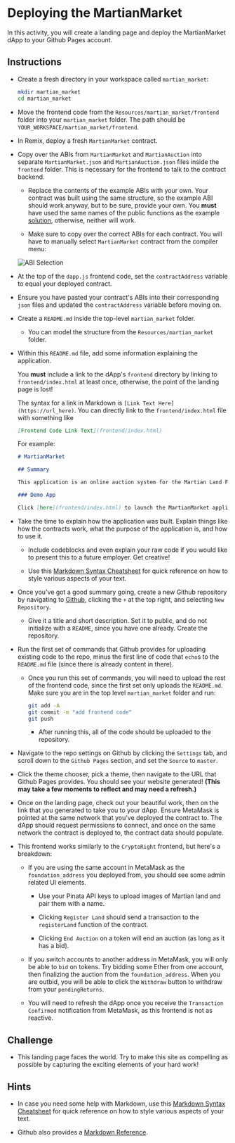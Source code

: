 # Deploying the MartianMarket

In this activity, you will create a landing page and deploy the MartianMarket dApp to your Github Pages account.

## Instructions

* Create a fresh directory in your workspace called `martian_market`:

  ```bash
  mkdir martian_market
  cd martian_market
  ```

* Move the frontend code from the `Resources/martian_market/frontend` folder into your `martian_market` folder. The path should be `YOUR_WORKSPACE/martian_market/frontend`.

* In Remix, deploy a fresh `MartianMarket` contract.

* Copy over the ABIs from `MartianMarket` and `MartianAuction` into separate `MartianMarket.json` and `MartianAuction.json` files inside the `frontend` folder. This is necessary for the frontend to talk to the contract backend.

  * Replace the contents of the example ABIs with your own. Your contract was built using the same structure, so the example ABI should work anyway, but to be sure, provide your own. You **must** have used the same names of the public functions as the example [solution](Resources/martian_market/MartianMarket.sol), otherwise, neither will work.

  * Make sure to copy over the correct ABIs for each contract. You will have to manually select `MartianMarket` contract from the compiler menu:

  ![ABI Selection](Images/abi-selection.gif)

* At the top of the `dapp.js` frontend code, set the `contractAddress` variable to equal your deployed contract.

* Ensure you have pasted your contract's ABIs into their corresponding `json` files and updated the `contractAddress` variable before moving on.

* Create a `README.md` inside the top-level `martian_market` folder.

  * You can model the structure from the `Resources/martian_market` folder.

* Within this `README.md` file, add some information explaining the application.

  You **must** include a link to the dApp's `frontend` directory by linking to `frontend/index.html` at least once, otherwise, the point of the landing page is lost!

  The syntax for a link in Markdown is `[Link Text Here](https://url_here)`. You can directly link to the `frontend/index.html` file with something like

  ```markdown
  [Frontend Code Link Text](frontend/index.html)
  ```

  For example:

  ```markdown
  # MartianMarket

  ## Summary

  This application is an online auction system for the Martian Land Foundation to auction available resources on Mars.

  ### Demo App

  Click [here](frontend/index.html) to launch the MartianMarket application.
  ```

* Take the time to explain how the application was built. Explain things like how the contracts work, what the purpose of the application is, and how to use it.

  * Include codeblocks and even explain your raw code if you would like to present this to a future employer. Get creative!

  * Use this [Markdown Syntax Cheatsheet](https://github.com/adam-p/markdown-here/wiki/Markdown-Cheatsheet) for quick reference on how to style various aspects of your text.

* Once you've got a good summary going, create a new Github repository by navigating to [Github](https://github.com), clicking the `+` at the top right, and selecting `New Repository`.

  * Give it a title and short description. Set it to public, and do not initialize with a `README`, since you have one already. Create the repository.

* Run the first set of commands that Github provides for uploading existing code to the repo, minus the first line of code that `echo`s to the `README.md` file (since there is already content in there).

  * Once you run this set of commands, you will need to upload the rest of the frontend code, since the first set only uploads the `README.md`. Make sure you are in the top level `martian_market` folder and run:

    ```bash
    git add -A
    git commit -m "add frontend code"
    git push
    ```

    * After running this, all of the code should be uploaded to the repository.

* Navigate to the repo settings on Github by clicking the `Settings` tab, and scroll down to the `Github Pages` section, and set the `Source` to `master`.

* Click the theme chooser, pick a theme, then navigate to the URL that Github Pages provides. You should see your website generated! **(This may take a few moments to reflect and may need a refresh.)**

* Once on the landing page, check out your beautiful work, then on the link that you generated to take you to your dApp. Ensure MetaMask is pointed at the same network that you've deployed the contract to. The dApp should request permissions to connect, and once on the same network the contract is deployed to, the contract data should populate.

* This frontend works similarly to the `CryptoRight` frontend, but here's a breakdown:

  * If you are using the same account in MetaMask as the `foundation_address` you deployed from, you should see some admin related UI elements.

    * Use your Pinata API keys to upload images of Martian land and pair them with a name.

    * Clicking `Register Land` should send a transaction to the `registerLand` function of the contract.

    * Clicking `End Auction` on a token will end an auction (as long as it has a bid).

  * If you switch accounts to another address in MetaMask, you will only be able to `bid` on tokens. Try bidding some Ether from one account, then finalizing the auction from the `foundation_address`. When you are outbid, you will be able to click the `Withdraw` button to withdraw from your `pendingReturns`.

  * You will need to refresh the dApp once you receive the `Transaction Confirmed` notification from MetaMask, as this frontend is not as reactive.

## Challenge

* This landing page faces the world. Try to make this site as compelling as possible by capturing the exciting elements of your hard work!

## Hints

* In case you need some help with Markdown, use this [Markdown Syntax Cheatsheet](https://github.com/adam-p/markdown-here/wiki/Markdown-Cheatsheet) for quick reference on how to style various aspects of your text.

* Github also provides a [Markdown Reference](https://help.github.com/en/github/writing-on-github/basic-writing-and-formatting-syntax).
